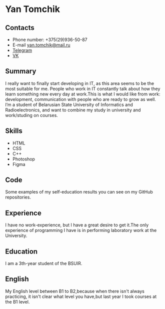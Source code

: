 # Yan Tomchik
## Contacts
* Phone number: +375(29)936-50-87
* E-mail yan.tomchik@mail.ru
* [Telegram](https://t.me/yantomchik)
* [VK](https://vk.com/yan_tomchik)
## Summary
I really want to finally start developing in IT, as this area seems to be the most suitable for me. People who work in IT constantly talk about how they learn something new every day at work.This is what I would like from work: development, communication with people who are ready to grow as well. I’m a student of Belarusian State University of Informatics and Radioelectronics, and want to combine my study in university and work/studing on courses.
## Skills
* HTML
* CSS
* C++
* Photoshop
* Figma
## Code
Some examples of my self-education results you can see on my GitHub repositories.
## Experience
I have no work-experience, but I have a great desire to get it.The only experience of programming I have is in performing laboratory work at the University.
## Education
I am a 3th-year student of the BSUIR.
## English
My English level between B1 to B2,because when there isn't always practicing, it isn't clear what level you have,but last year I took courses at the B1 level.
